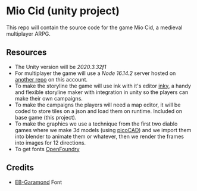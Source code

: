 Mio Cid (unity project)
==================================
This repo will contain the source code for the game Mio Cid, a medieval multiplayer ARPG.

Resources
--------------------
- The Unity version will be _2020.3.32f1_
- For multiplayer the game will use a _Node 16.14.2_ server hosted on [another repo](https://github.com/TortitasT/Cid-Server) on this account.
- To make the storyline the game will use ink with it's editor [inky](https://www.inklestudios.com/ink/), a handy and flexible storyline maker with integration in unity so the players can make their own campaigns.
- To make the campaigns the players will need a map editor, it will be coded to store tiles on a json and load them on runtime. Included on base game (this project).
- To make the graphics we use a technique from the first two diablo games where we make 3d models (using [picoCAD](https://johanpeitz.itch.io/picocad)) and we import them into blender to animate them or whatever, then we render the frames into images for 12 directions.
- To get fonts [OpenFoundry](https://open-foundry.com/fonts)

Credits
-------
- [EB-Garamond](https://github.com/georgd/EB-Garamond) Font